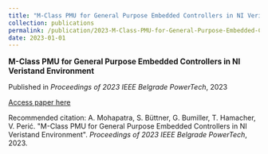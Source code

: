 ```yaml
---
title: "M-Class PMU for General Purpose Embedded Controllers in NI Veristand Environment"
collection: publications
permalink: /publication/2023-M-Class-PMU-for-General-Purpose-Embedded-Controlle
date: 2023-01-01
---
```

<p style="font-size: 1.1em; margin-bottom: 0.5em;"><b>M-Class PMU for General Purpose Embedded Controllers in NI Veristand Environment</b></p>
<p style="margin-bottom: 0.5em;">Published in <em>Proceedings of 2023 IEEE Belgrade PowerTech</em>, 2023</p>
<p style="margin-bottom: 0.5em;"><a href="https://ieeexplore.ieee.org/document/10202989/" target="_blank">Access paper here</a></p>
<p>Recommended citation: A. Mohapatra, S. Büttner, G. Bumiller, T. Hamacher, V. Perić. "M-Class PMU for General Purpose Embedded Controllers in NI Veristand Environment". <em>Proceedings of 2023 IEEE Belgrade PowerTech</em>, 2023.</p>
